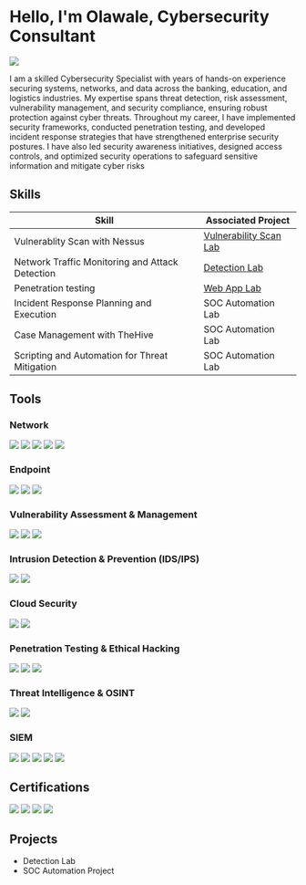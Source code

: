 # Hello, I'm Olawale, Cybersecurity Consultant
<a href="https://www.linkedin.com/in/olawale-alimi"> <img src="https://img.shields.io/badge/-LinkedIn-0077B5?style=for-the-badge&logo=linkedin&logoColor=white" />
</a>


I am a skilled Cybersecurity Specialist with years of hands-on experience securing systems, networks, and data across the banking, education, and logistics industries. My expertise spans threat detection, risk assessment, vulnerability management, and security compliance, ensuring robust protection against cyber threats.
Throughout my career, I have implemented security frameworks, conducted penetration testing, and developed incident response strategies that have strengthened enterprise security postures. I have also led security awareness initiatives, designed access controls, and optimized security operations to safeguard sensitive information and mitigate cyber risks



## Skills

| Skill                                         | Associated Project         |
|-----------------------------------------------|----------------------------|
| Vulnerablity Scan with Nessus        | <a href="https://github.com/alimi93/Vulnerability-Assessment-with-Nessus-scanner/tree/main">Vulnerability Scan Lab</a>
| Network Traffic Monitoring and Attack Detection | <a href="https://google.com">Detection Lab</a>|
| Penetration testing                            | <a href="https://github.com/alimi93/Penetration-Testing/tree/main">Web App Lab</a>|
| Incident Response Planning and Execution      | SOC Automation Lab|
| Case Management with TheHive                  | SOC Automation Lab|
| Scripting and Automation for Threat Mitigation | SOC Automation Lab|

## Tools

### Network
<div>
    <img src="https://img.shields.io/badge/-Wireshark-1679A7?&style=for-the-badge&logo=Wireshark&logoColor=white" />
    <img src="https://img.shields.io/badge/-Suricata-EF3B2D?&style=for-the-badge&logo=Suricata&logoColor=white" />
    <img src="https://img.shields.io/badge/-Zeek-777BB4?&style=for-the-badge&logo=Zeek&logoColor=white" />
  <img src="https://img.shields.io/badge/-Nmap-259D38?style=for-the-badge&logo=Nmap&logoColor=white" />
  <img src="https://img.shields.io/badge/-Netdiscover-1E90FF?style=for-the-badge&logo=gnu-netcat&logoColor=white" />
</div>

### Endpoint
<div>
    <img src="https://img.shields.io/badge/-Microsoft_Defender_for_Endpoint-00A4EF?&style=for-the-badge&logo=Microsoft&logoColor=white" />
    <img src="https://img.shields.io/badge/-Autopsy-FF6F00?style=for-the-badge&logo=sleuthkit&logoColor=white" />
    <img src="https://img.shields.io/badge/-Wazuh-006400?style=for-the-badge&logo=wazuh&logoColor=white">
</div>

### Vulnerability Assessment & Management
</div>
<img src="https://img.shields.io/badge/-Nessus-00A8E0?style=for-the-badge&logo=tenable&logoColor=white" />
<img src="https://img.shields.io/badge/-OpenVAS-468847?style=for-the-badge&logo=openvas&logoColor=white" />
<img src="https://img.shields.io/badge/-Nexpose-ED1C24?style=for-the-badge&logo=rapid7&logoColor=white" />
</div>

###  Intrusion Detection & Prevention (IDS/IPS)
</div>
<img src="https://img.shields.io/badge/-Snort_IDS-FF6A00?style=for-the-badge&logo=security&logoColor=white" />
<img src="https://img.shields.io/badge/-Suricata-FF6D00?style=for-the-badge&logo=suricata&logoColor=white" />
</div>

### Cloud Security
</div>
<img src="https://img.shields.io/badge/-AWS_GuardDuty-FF9900?style=for-the-badge&logo=shield-check&logoColor=white" />
<img src="https://img.shields.io/badge/-Prisma_Cloud-4EA94B?style=for-the-badge&logo=paloaltosoftware&logoColor=white" />

### Penetration Testing & Ethical Hacking
</div>
<img src="https://img.shields.io/badge/-Metasploit-EB3406?style=for-the-badge&logo=metasploit&logoColor=white" />
<img src="https://img.shields.io/badge/-Burp_Suite-FF6633?style=for-the-badge&logo=shield-lock&logoColor=white" />
<img src="https://img.shields.io/badge/-Kali_Hacking-557C94?style=for-the-badge&logo=terminal&logoColor=white" />
</div>

### Threat Intelligence & OSINT
<div>
<img src="https://img.shields.io/badge/-Shodan_Scanner-7D00FF?style=for-the-badge&logo=search&logoColor=white" />
  <img src="https://img.shields.io/badge/-SpiderFoot_OSINT-FF6D37?style=for-the-badge&logo=search&logoColor=white" />
<div>


### SIEM
<div>
    <img src="https://img.shields.io/badge/-Microsoft_Sentinel-0078D4?&style=for-the-badge&logo=Microsoft&logoColor=white" />
    <img src="https://img.shields.io/badge/-Splunk-000000?&style=for-the-badge&logo=Splunk&logoColor=white" />
    <img src="https://img.shields.io/badge/-Elastic-005571?&style=for-the-badge&logo=Elastic&logoColor=white" />
   <img src="https://img.shields.io/badge/-IBM_QRadar-052FAD?style=for-the-badge&logo=ibm&logoColor=white" />
    <img src="https://img.shields.io/badge/-Wazuh-006400?style=for-the-badge&logo=wazuh&logoColor=white">
</div>

## Certifications

<div>
<img src="https://img.shields.io/badge/-Security%2B-FF0000?&style=for-the-badge&logo=CompTIA&logoColor=white" />
<img src="https://img.shields.io/badge/-Network%2B-007ACC?&style=for-the-badge&logo=CompTIA&logoColor=white" />
<img src="https://img.shields.io/badge/-A%2B-4D4D4D?&style=for-the-badge&logo=CompTIA&logoColor=white" />
<img src="https://img.shields.io/badge/-Google_Cybersecurity_Professional-006400?style=for-the-badge&logoColor=white" />


## Projects
- Detection Lab
- SOC Automation Project
